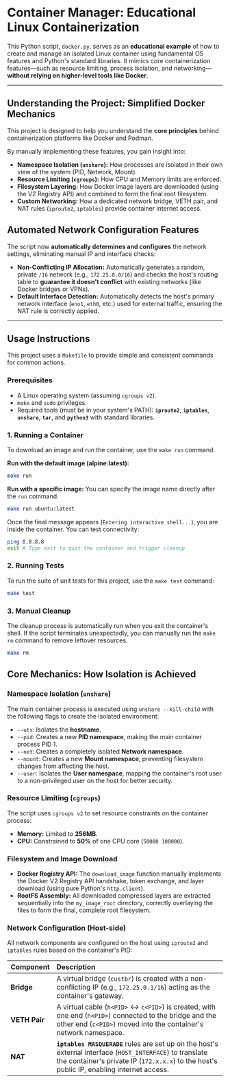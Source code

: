 # Container Manager: Educational Linux Containerization

This Python script, `docker.py`, serves as an **educational example** of how to create and manage an isolated Linux container using fundamental OS features and Python's standard libraries. It mimics core containerization features—such as resource limiting, process isolation, and networking—**without relying on higher-level tools like Docker**.

---

## Understanding the Project: Simplified Docker Mechanics

This project is designed to help you understand the **core principles** behind containerization platforms like Docker and Podman.

By manually implementing these features, you gain insight into:
* **Namespace Isolation (`unshare`):** How processes are isolated in their own view of the system (PID, Network, Mount).
* **Resource Limiting (`cgroups`):** How CPU and Memory limits are enforced.
* **Filesystem Layering:** How Docker image layers are downloaded (using the V2 Registry API) and combined to form the final root filesystem.
* **Custom Networking:** How a dedicated network bridge, VETH pair, and NAT rules (`iproute2`, `iptables`) provide container internet access.
  
## Automated Network Configuration Features

The script now **automatically determines and configures** the network settings, eliminating manual IP and interface checks:

* **Non-Conflicting IP Allocation:** Automatically generates a random, private `/16` network (e.g., `172.25.0.0/16`) and checks the host's routing table to **guarantee it doesn't conflict** with existing networks (like Docker bridges or VPNs).
* **Default Interface Detection:** Automatically detects the host's primary network interface (`eno1`, `eth0`, etc.) used for external traffic, ensuring the NAT rule is correctly applied.

---

## Usage Instructions

This project uses a `Makefile` to provide simple and consistent commands for common actions.

### Prerequisites

*   A Linux operating system (assuming `cgroups v2`).
*   `make` and `sudo` privileges.
*   Required tools (must be in your system's PATH): **`iproute2`**, **`iptables`**, **`unshare`**, **`tar`**, and **`python3`** with standard libraries.

### 1. Running a Container

To download an image and run the container, use the `make run` command.

**Run with the default image (alpine:latest):**
```bash
make run
```

**Run with a specific image:**
You can specify the image name directly after the `run` command.
```bash
make run ubuntu:latest
```

Once the final message appears (`Entering interactive shell...`), you are inside the container. You can test connectivity:
```sh
ping 8.8.8.8
exit # Type exit to quit the container and trigger cleanup
```

### 2. Running Tests

To run the suite of unit tests for this project, use the `make test` command:
```bash
make test
```

### 3. Manual Cleanup

The cleanup process is automatically run when you exit the container's shell. If the script terminates unexpectedly, you can manually run the `make rm` command to remove leftover resources.

```bash
make rm
```

## Core Mechanics: How Isolation is Achieved

### Namespace Isolation (`unshare`)

The main container process is executed using `unshare --kill-child` with the following flags to create the isolated environment:

* `--uts`: Isolates the **hostname**.
* `--pid`: Creates a new **PID namespace**, making the main container process PID 1.
* `--net`: Creates a completely isolated **Network namespace**.
* `--mount`: Creates a new **Mount namespace**, preventing filesystem changes from affecting the host.
* `--user`: Isolates the **User namespace**, mapping the container's root user to a non-privileged user on the host for better security.

### Resource Limiting (`cgroups`)

The script uses `cgroups v2` to set resource constraints on the container process:

* **Memory:** Limited to **256MB**.
* **CPU:** Constrained to **50%** of one CPU core (`50000 100000`).
### Filesystem and Image Download

* **Docker Registry API:** The `download_image` function manually implements the Docker V2 Registry API handshake, token exchange, and layer download (using pure Python's `http.client`).
* **RootFS Assembly:** All downloaded compressed layers are extracted sequentially into the `my_image_root` directory, correctly overlaying the files to form the final, complete root filesystem.

### Network Configuration (Host-side)

All network components are configured on the host using `iproute2` and `iptables` rules based on the container's PID:

| Component | Description |
| :--- | :--- |
| **Bridge** | A virtual bridge (`custbr`) is created with a non-conflicting IP (e.g., `172.25.0.1/16`) acting as the container's gateway. |
| **VETH Pair** | A virtual cable (`h<PID>` <-> `c<PID>`) is created, with one end (`h<PID>`) connected to the bridge and the other end (`c<PID>`) moved into the container's network namespace. |
| **NAT** | **`iptables MASQUERADE`** rules are set up on the host's external interface (`HOST_INTERFACE`) to translate the container's private IP (`172.x.x.x`) to the host's public IP, enabling internet access. |